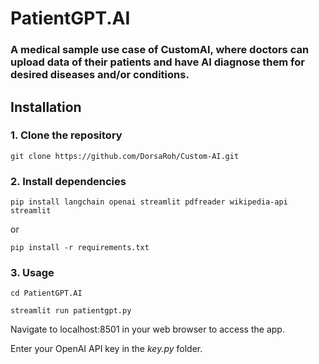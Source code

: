 # PatientGPT.AI
### A medical sample use case of CustomAI, where doctors can upload data of their patients and have AI diagnose them for desired diseases and/or conditions.

## Installation

### 1. Clone the repository
```shell
git clone https://github.com/DorsaRoh/Custom-AI.git
```

### 2. Install dependencies

```shell
pip install langchain openai streamlit pdfreader wikipedia-api streamlit
```
or
```shell
pip install -r requirements.txt
```

### 3. Usage

```shell
cd PatientGPT.AI
```

```shell
streamlit run patientgpt.py
```

Navigate to localhost:8501 in your web browser to access the app.

Enter your OpenAI API key in the *key.py* folder.
